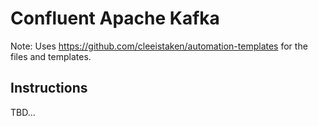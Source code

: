 # Confluent Apache Kafka

Note: Uses https://github.com/cleeistaken/automation-templates for the files and templates.

## Instructions

TBD...